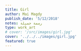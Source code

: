 ```yaml
---
title: Girl
author: Mai Magdy
publish_date: '5/12/2018'
notes: رسمة جميلة
type: work_art
# cover: '/src/images/girl.jpg'
cover: '../../../images/girl.jpg'
featured: true
---
```

